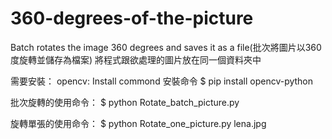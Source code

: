 # 360-degrees-of-the-picture
Batch rotates the image 360 degrees and saves it as a file(批次將圖片以360度旋轉並儲存為檔案)
將程式跟欲處理的圖片放在同一個資料夾中


需要安裝：
  opencv:
  Install commond 安裝命令
  $ pip install opencv-python
 

批次旋轉的使用命令：
$ python Rotate_batch_picture.py

旋轉單張的使用命令：
$ python Rotate_one_picture.py lena.jpg

